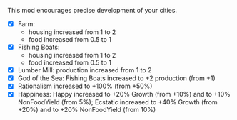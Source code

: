 ﻿This mod encourages precise development of your cities.

- [x] Farm:
  - housing increased from 1 to 2
  - food increased from 0.5 to 1
- [x] Fishing Boats:
  - housing increased from 1 to 2
  - food increased from 0.5 to 1
- [x] Lumber Mill: production increased from 1 to 2
- [x] God of the Sea: Fishing Boats increased to +2 production (from +1)
- [x] Rationalism increased to +100% (from +50%)
- [x] Happiness: Happy increased to +20% Growth (from +10%) and to +10% NonFoodYield (from 5%); Ecstatic increased to +40% Growth (from +20%) and to +20% NonFoodYield (from 10%)
